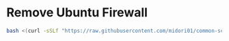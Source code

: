 # Remove Ubuntu Firewall
```bash
bash <(curl -sSLf "https://raw.githubusercontent.com/midori01/common-scripts/main/oracle/firewall.sh")
```
